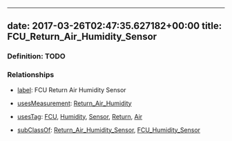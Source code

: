 
---
date: 2017-03-26T02:47:35.627182+00:00
title: FCU_Return_Air_Humidity_Sensor
---
### Definition: TODO

### Relationships

* [label](http://www.w3.org/2000/01/rdf-schema#label): FCU Return Air Humidity Sensor

* [usesMeasurement](https://brickschema.org/schema/1.0/BrickFrame#usesMeasurement): [Return_Air_Humidity](https://brickschema.org/schema/1.0/Brick#Return_Air_Humidity)

* [usesTag](https://brickschema.org/schema/1.0/BrickFrame#usesTag): [FCU](https://brickschema.org/schema/1.0/BrickTag#FCU), [Humidity](https://brickschema.org/schema/1.0/BrickTag#Humidity), [Sensor](https://brickschema.org/schema/1.0/BrickTag#Sensor), [Return](https://brickschema.org/schema/1.0/BrickTag#Return), [Air](https://brickschema.org/schema/1.0/BrickTag#Air)

* [subClassOf](http://www.w3.org/2000/01/rdf-schema#subClassOf): [Return_Air_Humidity_Sensor](https://brickschema.org/schema/1.0/Brick#Return_Air_Humidity_Sensor), [FCU_Humidity_Sensor](https://brickschema.org/schema/1.0/Brick#FCU_Humidity_Sensor)
